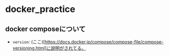 # docker_practice

## docker composeについて
- `version`: (ここ)[https://docs.docker.jp/compose/compose-file/compose-versioning.html]に説明がされてる。
